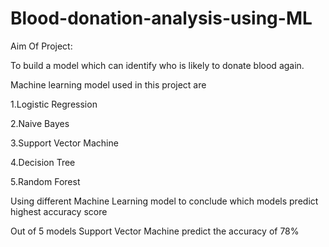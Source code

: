# Blood-donation-analysis-using-ML

Aim Of Project: 

To build a model which can identify who is likely to donate blood again. 

Machine learning model used in this project are

   1.Logistic Regression
   
   2.Naive Bayes
   
   3.Support Vector Machine
  
   4.Decision Tree
   
   5.Random Forest
   

Using different Machine Learning model to conclude which models predict highest accuracy score

Out of 5 models Support Vector Machine predict the accuracy of 78%
